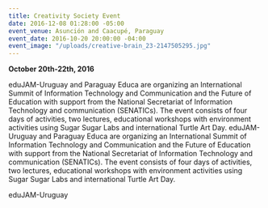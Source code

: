 ```yaml
---
title: Creativity Society Event
date: 2016-12-08 01:28:00 -05:00
event_venue: Asunción and Caacupé, Paraguay
event_date: 2016-10-20 20:00:00 -04:00
event_image: "/uploads/creative-brain_23-2147505295.jpg"
---
```


**October 20th-22th, 2016**

eduJAM-Uruguay and Paraguay Educa are organizing an International Summit of Information Technology and Communication and the Future of Education with support from the National Secretariat of Information Technology and communication (SENATICs). The event consists of four days of activities, two lectures, educational workshops with environment activities using Sugar Sugar Labs and international Turtle Art Day.
eduJAM-Uruguay and Paraguay Educa are organizing an International Summit of Information Technology and Communication and the Future of Education with support from the National Secretariat of Information Technology and communication (SENATICs). The event consists of four days of activities, two lectures, educational workshops with environment activities using Sugar Sugar Labs and international Turtle Art Day.

eduJAM-Uruguay 


